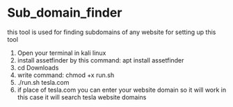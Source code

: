 # Sub_domain_finder
this tool is used for finding subdomains of any website
for setting up this tool 
1. Open your terminal in kali linux
2. install assetfinder by this command: apt install assetfinder
3. cd Downloads
4. write command: chmod +x run.sh
5. ./run.sh  tesla.com 
6. if place of tesla.com you can enter your website domain so it will work in this case it will search tesla website domains
